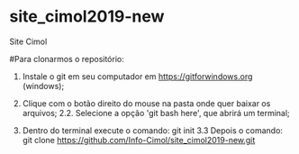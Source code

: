 # site_cimol2019-new
Site Cimol


#Para clonarmos o repositório:

1. Instale o git em seu computador em https://gitforwindows.org (windows);

2. Clique com o botão direito do mouse na pasta onde quer baixar os arquivos;
2.2. Selecione a opção 'git bash here', que abrirá um terminal;

3. Dentro do terminal execute o comando: git init
3.3 Depois o comando: git clone https://github.com/Info-Cimol/site_cimol2019-new.git
